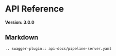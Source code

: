 # API Reference
**Version: 3.0.0** 

## Markdown
```{eval-rst}
.. swagger-plugin:: api-docs/pipeline-server.yaml
```

